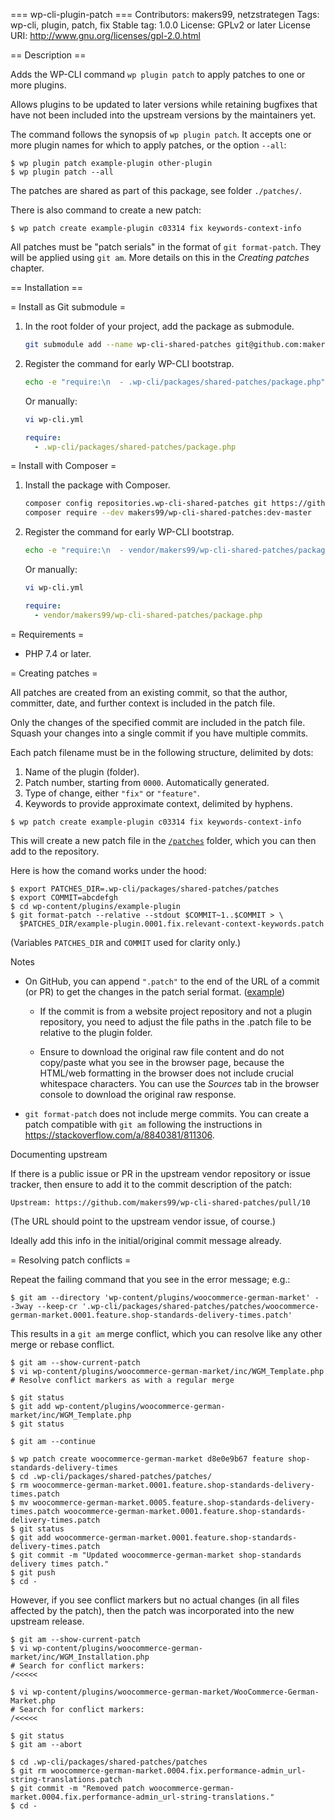 === wp-cli-plugin-patch ===
Contributors: makers99, netzstrategen
Tags: wp-cli, plugin, patch, fix
Stable tag: 1.0.0
License: GPLv2 or later
License URI: http://www.gnu.org/licenses/gpl-2.0.html

== Description ==

Adds the WP-CLI command `wp plugin patch` to apply patches to one or more
plugins.

Allows plugins to be updated to later versions while retaining bugfixes that
have not been included into the upstream versions by the maintainers yet.

The command follows the synopsis of `wp plugin patch`. It accepts one or more
plugin names for which to apply patches, or the option `--all`:

```console
$ wp plugin patch example-plugin other-plugin
$ wp plugin patch --all
```

The patches are shared as part of this package, see folder `./patches/`.

There is also command to create a new patch:
```console
$ wp patch create example-plugin c03314 fix keywords-context-info
```

All patches must be "patch serials" in the format of `git format-patch`. They
will be applied using `git am`. More details on this in the _Creating patches_
chapter.


== Installation ==

= Install as Git submodule =

1. In the root folder of your project, add the package as submodule.
    ```sh
    git submodule add --name wp-cli-shared-patches git@github.com:makers99/wp-cli-shared-patches.git .wp-cli/packages/shared-patches
    ```

2. Register the command for early WP-CLI bootstrap.
    ```sh
    echo -e "require:\n  - .wp-cli/packages/shared-patches/package.php" >> wp-cli.yml
    ```
    Or manually:
    ```sh
    vi wp-cli.yml
    ```
    ```yaml
    require:
      - .wp-cli/packages/shared-patches/package.php
    ```

= Install with Composer =

1. Install the package with Composer.
    ```sh
    composer config repositories.wp-cli-shared-patches git https://github.com/makers99/wp-cli-shared-patches.git
    composer require --dev makers99/wp-cli-shared-patches:dev-master
    ```

2. Register the command for early WP-CLI bootstrap.
    ```sh
    echo -e "require:\n  - vendor/makers99/wp-cli-shared-patches/package.php" >> wp-cli.yml
    ```
    Or manually:
    ```sh
    vi wp-cli.yml
    ```
    ```yaml
    require:
      - vendor/makers99/wp-cli-shared-patches/package.php
    ```


= Requirements =

* PHP 7.4 or later.


= Creating patches =

All patches are created from an existing commit, so that the author, committer,
date, and further context is included in the patch file.

Only the changes of the specified commit are included in the patch file. Squash
your changes into a single commit if you have multiple commits.

Each patch filename must be in the following structure, delimited by dots:

1. Name of the plugin (folder).
2. Patch number, starting from `0000`. Automatically generated.
3. Type of change, either `"fix"` or `"feature"`.
4. Keywords to provide approximate context, delimited by hyphens.

```console
$ wp patch create example-plugin c03314 fix keywords-context-info
```

This will create a new patch file in the [`/patches`](patches) folder, which you
can then add to the repository.

Here is how the comand works under the hood:

```console
$ export PATCHES_DIR=.wp-cli/packages/shared-patches/patches
$ export COMMIT=abcdefgh
$ cd wp-content/plugins/example-plugin
$ git format-patch --relative --stdout $COMMIT~1..$COMMIT > \
  $PATCHES_DIR/example-plugin.0001.fix.relevant-context-keywords.patch
```
(Variables `PATCHES_DIR` and `COMMIT` used for clarity only.)

Notes

- On GitHub, you can append `".patch"` to the end of the URL of a commit (or
  PR) to get the changes in the patch serial format. ([example](https://github.com/netzstrategen/wordpress-core-standards/commit/dc95a2eac5d565675c1c1c5fb008c9ebbc8ed8e0.patch))

  - If the commit is from a website project repository and not a plugin
    repository, you need to adjust the file paths in the .patch file to be
    relative to the plugin folder.

  - Ensure to download the original raw file content and do not copy/paste what
    you see in the browser page, because the HTML/web formatting in the browser
    does not include crucial whitespace characters. You can use the _Sources_
    tab in the browser console to download the original raw response.

- `git format-patch` does not include merge commits. You can create a patch
  compatible with `git am` following the instructions in
  https://stackoverflow.com/a/8840381/811306.

Documenting upstream

If there is a public issue or PR in the upstream vendor repository or issue
tracker, then ensure to add it to the commit description of the patch:

```
Upstream: https://github.com/makers99/wp-cli-shared-patches/pull/10
```
(The URL should point to the upstream vendor issue, of course.)

Ideally add this info in the initial/original commit message already.


= Resolving patch conflicts =

Repeat the failing command that you see in the error message; e.g.:

```console
$ git am --directory 'wp-content/plugins/woocommerce-german-market' --3way --keep-cr '.wp-cli/packages/shared-patches/patches/woocommerce-german-market.0001.feature.shop-standards-delivery-times.patch'
```

This results in a `git am` merge conflict, which you can resolve like any other
merge or rebase conflict.

```console
$ git am --show-current-patch
$ vi wp-content/plugins/woocommerce-german-market/inc/WGM_Template.php
# Resolve conflict markers as with a regular merge

$ git status
$ git add wp-content/plugins/woocommerce-german-market/inc/WGM_Template.php
$ git status

$ git am --continue

$ wp patch create woocommerce-german-market d8e0e9b67 feature shop-standards-delivery-times
$ cd .wp-cli/packages/shared-patches/patches/
$ rm woocommerce-german-market.0001.feature.shop-standards-delivery-times.patch
$ mv woocommerce-german-market.0005.feature.shop-standards-delivery-times.patch woocommerce-german-market.0001.feature.shop-standards-delivery-times.patch
$ git status
$ git add woocommerce-german-market.0001.feature.shop-standards-delivery-times.patch
$ git commit -m "Updated woocommerce-german-market shop-standards delivery times patch."
$ git push
$ cd -
```

However, if you see conflict markers but no actual changes (in all files affected by the patch), then the patch was incorporated into the new upstream release.

```console
$ git am --show-current-patch
$ vi wp-content/plugins/woocommerce-german-market/inc/WGM_Installation.php
# Search for conflict markers:
/<<<<<

$ vi wp-content/plugins/woocommerce-german-market/WooCommerce-German-Market.php
# Search for conflict markers:
/<<<<<

$ git status
$ git am --abort

$ cd .wp-cli/packages/shared-patches/patches
$ git rm woocommerce-german-market.0004.fix.performance-admin_url-string-translations.patch
$ git commit -m "Removed patch woocommerce-german-market.0004.fix.performance-admin_url-string-translations."
$ cd -
```
